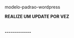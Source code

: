 modelo-padrao-wordpress




<?php

$link_novo   = "http://localhost/dalben";
$email_admin = "gean@macfor.com.br";


$result1 = "UPDATE wp_options SET option_value = '$link_novo' WHERE option_name = 'home' OR option_name = 'siteurl'";
$resultMail = "UPDATE wp_options SET option_value = '$email_admin' WHERE option_name = 'admin_email'";

?>

<b>
	REALIZE UM UPDATE POR VEZ
	<br><br><br>
	-------------
	<br><br><br>
</b>


<br><br>
<?php echo $result1; ?>
<br><br>
-----------------------------

<br><br>
<?php echo $resultMail; ?>
<br><br>
-----------------------------
